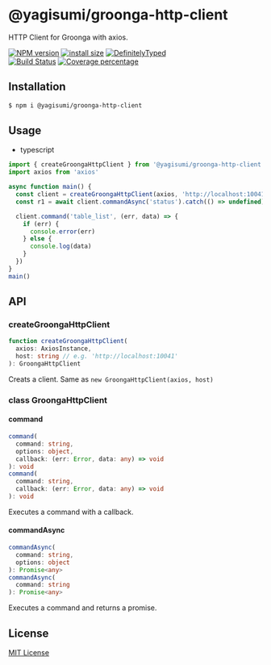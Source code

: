 # @yagisumi/groonga-http-client

HTTP Client for Groonga with axios.

[![NPM version][npm-image]][npm-url] [![install size][packagephobia-image]][packagephobia-url] [![DefinitelyTyped][dts-image]][dts-url]  
[![Build Status][githubactions-image]][githubactions-url] [![Coverage percentage][coveralls-image]][coveralls-url]

## Installation

```sh
$ npm i @yagisumi/groonga-http-client
```

## Usage

- typescript

```ts
import { createGroongaHttpClient } from '@yagisumi/groonga-http-client'
import axios from 'axios'

async function main() {
  const client = createGroongaHttpClient(axios, 'http://localhost:10041')
  const r1 = await client.commandAsync('status').catch(() => undefined)

  client.command('table_list', (err, data) => {
    if (err) {
      console.error(err)
    } else {
      console.log(data)
    }
  })
}
main()
```

## API

### createGroongaHttpClient
```ts
function createGroongaHttpClient(
  axios: AxiosInstance, 
  host: string // e.g. 'http://localhost:10041'
): GroongaHttpClient
```
Creats a client. Same as `new GroongaHttpClient(axios, host)`

### class GroongaHttpClient
#### command
```ts
command(
  command: string,
  options: object,
  callback: (err: Error, data: any) => void
): void
command(
  command: string,
  callback: (err: Error, data: any) => void
): void
```
Executes a command with a callback.

#### commandAsync
```ts
commandAsync(
  command: string,
  options: object
): Promise<any>
commandAsync(
  command: string
): Promise<any>
```
Executes a command and returns a promise.

## License

[MIT License](https://opensource.org/licenses/MIT)

[githubactions-image]: https://img.shields.io/github/workflow/status/yagisumi/node-groonga-http-client/build?logo=github&style=flat-square
[githubactions-url]: https://github.com/yagisumi/node-groonga-http-client/actions
[npm-image]: https://img.shields.io/npm/v/@yagisumi/groonga-http-client.svg?style=flat-square
[npm-url]: https://npmjs.org/package/@yagisumi/groonga-http-client
[packagephobia-image]: https://flat.badgen.net/packagephobia/install/@yagisumi/groonga-http-client
[packagephobia-url]: https://packagephobia.now.sh/result?p=@yagisumi/groonga-http-client
[travis-image]: https://img.shields.io/travis/yagisumi/node-groonga-http-client.svg?style=flat-square
[travis-url]: https://travis-ci.org/yagisumi/node-groonga-http-client
[appveyor-image]: https://img.shields.io/appveyor/ci/yagisumi/node-groonga-http-client.svg?logo=appveyor&style=flat-square
[appveyor-url]: https://ci.appveyor.com/project/yagisumi/node-groonga-http-client
[coveralls-image]: https://img.shields.io/coveralls/yagisumi/node-groonga-http-client.svg?style=flat-square
[coveralls-url]: https://coveralls.io/github/yagisumi/node-groonga-http-client?branch=master
[dts-image]: https://img.shields.io/badge/DefinitelyTyped-.d.ts-blue.svg?style=flat-square
[dts-url]: http://definitelytyped.org
